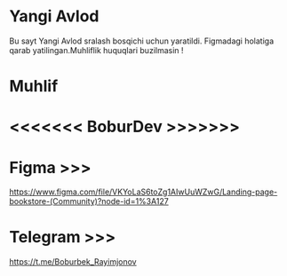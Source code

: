 # Yangi Avlod

Bu sayt Yangi Avlod sralash bosqichi uchun yaratildi. Figmadagi holatiga qarab yatilingan.Muhliflik huquqlari buzilmasin !

# Muhlif

# <<<<<<< BoburDev  >>>>>>> 

# Figma >>>

https://www.figma.com/file/VKYoLaS6toZg1AIwUuWZwG/Landing-page-bookstore-(Community)?node-id=1%3A127

# Telegram >>>

https://t.me/Boburbek_Rayimjonov

